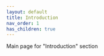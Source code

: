 ```yaml
---
layout: default
title: Introduction
nav_order: 1
has_children: true
---
```


Main page for "Introduction" section